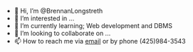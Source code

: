 - 👋 Hi, I’m @BrennanLongstreth
- 👀 I’m interested in ...
- 🌱 I’m currently learning; Web development and DBMS
- 💞️ I’m looking to collaborate on ...
- 📫 How to reach me via [email](existance_vip@hotmail.com) or by phone (425)984-3543

<!---
BrennanLongstreth/BrennanLongstreth is a ✨ special ✨ repository because its `README.md` (this file) appears on your GitHub profile.
You can click the Preview link to take a look at your changes.
--->
